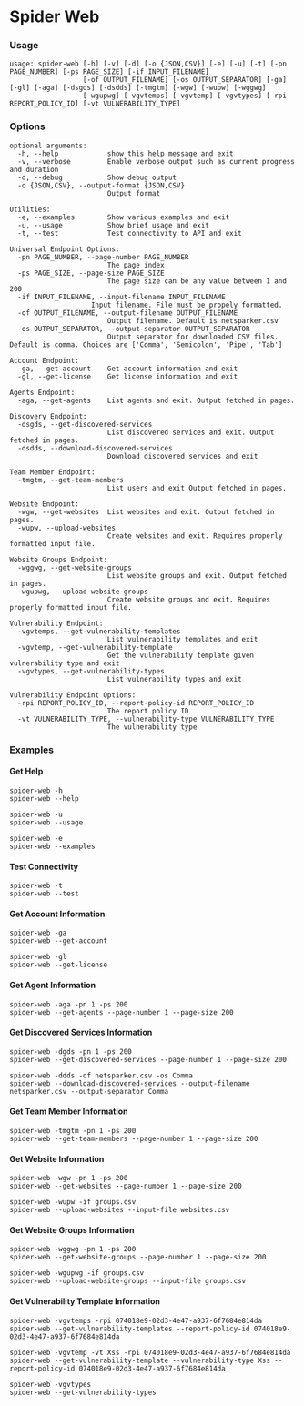 # Spider Web

### Usage

    usage: spider-web [-h] [-v] [-d] [-o {JSON,CSV}] [-e] [-u] [-t] [-pn PAGE_NUMBER] [-ps PAGE_SIZE] [-if INPUT_FILENAME]
                      [-of OUTPUT_FILENAME] [-os OUTPUT_SEPARATOR] [-ga] [-gl] [-aga] [-dsgds] [-dsdds] [-tmgtm] [-wgw] [-wupw] [-wggwg]
                      [-wgupwg] [-vgvtemps] [-vgvtemp] [-vgvtypes] [-rpi REPORT_POLICY_ID] [-vt VULNERABILITY_TYPE]

### Options

    optional arguments:
      -h, --help            show this help message and exit
      -v, --verbose         Enable verbose output such as current progress and duration
      -d, --debug           Show debug output
      -o {JSON,CSV}, --output-format {JSON,CSV}
                            Output format
    
    Utilities:
      -e, --examples        Show various examples and exit
      -u, --usage           Show brief usage and exit
      -t, --test            Test connectivity to API and exit
    
    Universal Endpoint Options:
      -pn PAGE_NUMBER, --page-number PAGE_NUMBER
                            The page index
      -ps PAGE_SIZE, --page-size PAGE_SIZE
                            The page size can be any value between 1 and 200
      -if INPUT_FILENAME, --input-filename INPUT_FILENAME
                        Input filename. File must be propely formatted.
      -of OUTPUT_FILENAME, --output-filename OUTPUT_FILENAME
                            Output filename. Default is netsparker.csv
      -os OUTPUT_SEPARATOR, --output-separator OUTPUT_SEPARATOR
                            Output separator for downloaded CSV files. Default is comma. Choices are ['Comma', 'Semicolon', 'Pipe', 'Tab']

    Account Endpoint:
      -ga, --get-account    Get account information and exit
      -gl, --get-license    Get license information and exit
    
    Agents Endpoint:
      -aga, --get-agents    List agents and exit. Output fetched in pages.
    
    Discovery Endpoint:
      -dsgds, --get-discovered-services
                            List discovered services and exit. Output fetched in pages.
      -dsdds, --download-discovered-services
                            Download discovered services and exit
    
    Team Member Endpoint:
      -tmgtm, --get-team-members
                            List users and exit Output fetched in pages.
    
    Website Endpoint:
      -wgw, --get-websites  List websites and exit. Output fetched in pages.
      -wupw, --upload-websites
                            Create websites and exit. Requires properly formatted input file.
    
    Website Groups Endpoint:
      -wggwg, --get-website-groups
                            List website groups and exit. Output fetched in pages.
      -wgupwg, --upload-website-groups
                            Create website groups and exit. Requires properly formatted input file.

    Vulnerability Endpoint:
      -vgvtemps, --get-vulnerability-templates
                            List vulnerability templates and exit
      -vgvtemp, --get-vulnerability-template
                            Get the vulnerability template given vulnerability type and exit
      -vgvtypes, --get-vulnerability-types
                            List vulnerability types and exit
    
    Vulnerability Endpoint Options:
      -rpi REPORT_POLICY_ID, --report-policy-id REPORT_POLICY_ID
                            The report policy ID
      -vt VULNERABILITY_TYPE, --vulnerability-type VULNERABILITY_TYPE
                            The vulnerability type  
### Examples

#### Get Help
    spider-web -h
    spider-web --help
    
    spider-web -u
    spider-web --usage
    
    spider-web -e
    spider-web --examples

#### Test Connectivity
    spider-web -t
    spider-web --test

#### Get Account Information
    spider-web -ga
    spider-web --get-account

    spider-web -gl
    spider-web --get-license

#### Get Agent Information
    spider-web -aga -pn 1 -ps 200
    spider-web --get-agents --page-number 1 --page-size 200

#### Get Discovered Services Information
    spider-web -dgds -pn 1 -ps 200
    spider-web --get-discovered-services --page-number 1 --page-size 200

    spider-web -ddds -of netsparker.csv -os Comma
    spider-web --download-discovered-services --output-filename netsparker.csv --output-separator Comma

#### Get Team Member Information
    spider-web -tmgtm -pn 1 -ps 200
    spider-web --get-team-members --page-number 1 --page-size 200

#### Get Website Information
    spider-web -wgw -pn 1 -ps 200
    spider-web --get-websites --page-number 1 --page-size 200

    spider-web -wupw -if groups.csv
    spider-web --upload-websites --input-file websites.csv
    
#### Get Website Groups Information
    spider-web -wggwg -pn 1 -ps 200
    spider-web --get-website-groups --page-number 1 --page-size 200

    spider-web -wgupwg -if groups.csv
    spider-web --upload-website-groups --input-file groups.csv

#### Get Vulnerability Template Information
    spider-web -vgvtemps -rpi 074018e9-02d3-4e47-a937-6f7684e814da
    spider-web --get-vulnerability-templates --report-policy-id 074018e9-02d3-4e47-a937-6f7684e814da

    spider-web -vgvtemp -vt Xss -rpi 074018e9-02d3-4e47-a937-6f7684e814da
    spider-web --get-vulnerability-template --vulnerability-type Xss --report-policy-id 074018e9-02d3-4e47-a937-6f7684e814da

    spider-web -vgvtypes
    spider-web --get-vulnerability-types  